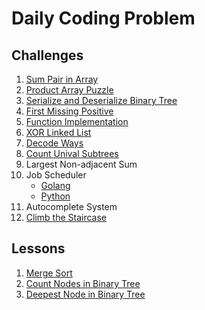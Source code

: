 # Daily Coding Problem

## Challenges

1. [Sum Pair in Array](./challenges/sum-pair-in-array.py)
2. [Product Array Puzzle](./challenges/product-array-puzzle.py)
3. [Serialize and Deserialize Binary Tree](./challenges/serialize-and-deserialize-binary-tree.py)
4. [First Missing Positive](./challenges/first-missing-positive.py)
5. [Function Implementation](./challenges/function-implementation.py)
6. [XOR Linked List](./challenges/xor-linked-list.py)
7. [Decode Ways](./challenges/decode-ways.py)
8. [Count Unival Subtrees](./challenges/count-unival-subtrees.py)
9. Largest Non-adjacent Sum
10. Job Scheduler
    * [Golang](./challenges/job-scheduler.go)
    * [Python](./challenges/job-scheduler.py)
11. Autocomplete System
12. [Climb the Staircase](./challenges/climb-the-staircase.py)

## Lessons

1. [Merge Sort](./lessons/merge-sort.py)
2. [Count Nodes in Binary Tree](./lessons/count-nodes-in-binary-tree.py)
3. [Deepest Node in Binary Tree](./lessons/deepest-node-in-binary-tree.py)